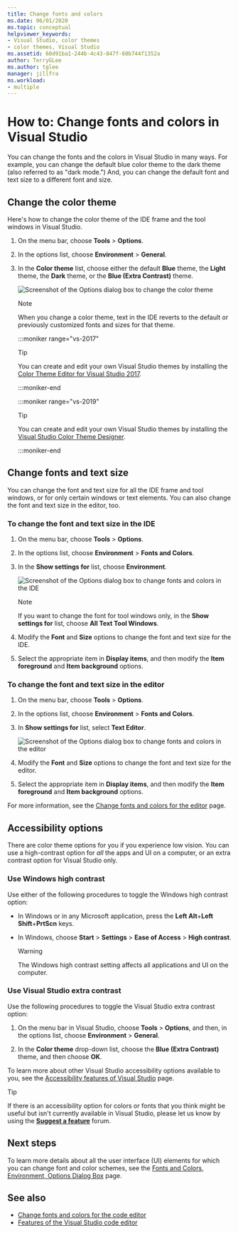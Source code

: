 ```yaml
---
title: Change fonts and colors
ms.date: 06/01/2020
ms.topic: conceptual
helpviewer_keywords:
- Visual Studio, color themes
- color themes, Visual Studio
ms.assetid: 60d91ba1-244b-4c43-847f-60b744f1352a
author: TerryGLee
ms.author: tglee
manager: jillfra
ms.workload:
- multiple
---
```

# How to: Change fonts and colors in Visual Studio

You can change the fonts and the colors in Visual Studio in many ways. For example, you can change the default blue color theme to the dark theme (also referred to as "dark mode.") And, you can change the default font and text size to a different font and size.

## Change the color theme

Here's how to change the color theme of the IDE frame and the tool windows in Visual Studio.

1. On the menu bar, choose **Tools** > **Options**.

1. In the options list, choose **Environment** > **General**.

1. In the **Color theme** list, choose either the default **Blue** theme, the **Light** theme, the **Dark** theme, or the **Blue (Extra Contrast)** theme.

   ![Screenshot of the Options dialog box to change the color theme](media/fonts-colors-theme.png "Screenshot of the Options dialog box that you can use to change the color theme")

    > [!NOTE]
    > When you change a color theme, text in the IDE reverts to the default or previously customized fonts and sizes for that theme.

    :::moniker range="vs-2017"

    > [!TIP]
    > You can create and edit your own Visual Studio themes by installing the [Color Theme Editor for Visual Studio 2017](https://marketplace.visualstudio.com/items?itemName=VisualStudioPlatformTeam.VisualStudio2017ColorThemeEditor).

    :::moniker-end

    :::moniker range="vs-2019"

    > [!TIP]
    > You can create and edit your own Visual Studio themes by installing the [Visual Studio Color Theme Designer](https://marketplace.visualstudio.com/items?itemName=ms-madsk.ColorThemeDesigner).

    :::moniker-end

## Change fonts and text size

You can change the font and text size for all the IDE frame and tool windows, or for only certain windows or text elements. You can also change the font and text size in the editor, too.

### To change the font and text size in the IDE

1. On the menu bar, choose **Tools** > **Options**.

1. In the options list, choose **Environment** > **Fonts and Colors**.

1. In the **Show settings for** list, choose **Environment**.

   ![Screenshot of the Options dialog box to change fonts and colors in the IDE](media/fonts-colors-environment.png "Screenshot of the Options dialog box to change fonts and colors in the IDE")

    > [!NOTE]
    > If you want to change the font for tool windows only, in the **Show settings for** list, choose **All Text Tool Windows**.

1. Modify the **Font** and **Size** options to change the font and text size for the IDE.

1. Select the appropriate item in **Display items**, and then modify the **Item foreground** and **Item background** options.

### To change the font and text size in the editor

1. On the menu bar, choose **Tools** > **Options**.

1. In the options list, choose **Environment** > **Fonts and Colors**.

1. In **Show settings for** list, select **Text Editor**.

   ![Screenshot of the Options dialog box to change fonts and colors in the editor](media/fonts-colors-text-editor.png "Screenshot of the Options dialog box to change the fonts and colors in the editor")

1. Modify the **Font** and **Size** options to change the font and text size for the editor.

1. Select the appropriate item in **Display items**, and then modify the **Item foreground** and **Item background** options.

For more information, see the [Change fonts and colors for the editor](../ide/reference/how-to-change-fonts-and-colors-in-the-editor.md) page.

## Accessibility options

There are color theme options for you if you experience low vision. You can use a high-contrast option for *all* the apps and UI on a computer, or an extra contrast option for Visual Studio only.

### Use Windows high contrast

Use either of the following procedures to toggle the Windows high contrast option:

- In Windows or in any Microsoft application, press the **Left Alt**+**Left Shift**+**PrtScn** keys.

- In Windows, choose **Start** > **Settings** > **Ease of Access** > **High contrast**.

    > [!WARNING]
    > The Windows high contrast setting affects all applications and UI on the computer.

### Use Visual Studio extra contrast

Use the following procedures to toggle the Visual Studio extra contrast option:

1. On the menu bar in Visual Studio, choose **Tools** > **Options**, and then, in the options list, choose **Environment** > **General**.

1. In the **Color theme** drop-down list, choose the **Blue (Extra Contrast)** theme, and then choose **OK**.

To learn more about other Visual Studio accessibility options available to you, see the [Accessibility features of Visual Studio](../ide/reference/accessibility-features-of-visual-studio.md) page.

> [!TIP]
> If there is an accessibility option for colors or fonts that you think might be useful but isn't currently available in Visual Studio, please let us know by using the **[Suggest a feature](../ide/suggest-a-feature.md)** forum.

## Next steps

To learn more details about all the user interface (UI) elements for which you can change font and color schemes, see the [Fonts and Colors, Environment, Options Dialog Box](../ide/reference/fonts-and-colors-environment-options-dialog-box.md) page.

## See also

- [Change fonts and colors for the code editor](../ide/reference/how-to-change-fonts-and-colors-in-the-editor.md)
- [Features of the Visual Studio code editor](../ide/writing-code-in-the-code-and-text-editor.md)
